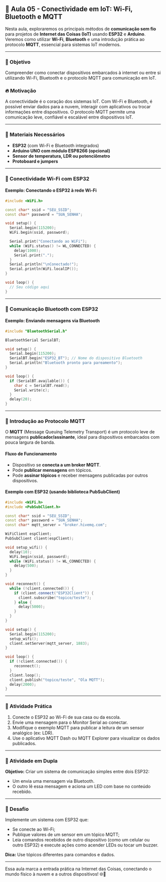## 📘 Aula 05 - Conectividade em IoT: Wi-Fi, Bluetooth e MQTT

Nesta aula, exploraremos os principais métodos de **comunicação sem fio** para projetos de **Internet das Coisas (IoT)** usando **ESP32** e **Arduino**. Veremos como utilizar **Wi-Fi**, **Bluetooth** e uma introdução prática ao protocolo **MQTT**, essencial para sistemas IoT modernos.

---

### 🎯 Objetivo
Compreender como conectar dispositivos embarcados à internet ou entre si utilizando Wi-Fi, Bluetooth e o protocolo MQTT para comunicação em IoT.

### 🔥 Motivação
A conectividade é o coração dos sistemas IoT. Com Wi-Fi e Bluetooth, é possível enviar dados para a nuvem, interagir com aplicativos ou trocar informações entre dispositivos. O protocolo MQTT permite uma comunicação leve, confiável e escalável entre dispositivos IoT.

---

### 🔧 Materiais Necessários
- **ESP32** (com Wi-Fi e Bluetooth integrados)
- **Arduino UNO com módulo ESP8266 (opcional)**
- **Sensor de temperatura, LDR ou potenciômetro**
- **Protoboard e jumpers**

---

### 📡 Conectividade Wi-Fi com ESP32

#### Exemplo: Conectando o ESP32 à rede Wi-Fi
```cpp
#include <WiFi.h>

const char* ssid = "SEU_SSID";
const char* password = "SUA_SENHA";

void setup() {
  Serial.begin(115200);
  WiFi.begin(ssid, password);

  Serial.print("Conectando ao WiFi");
  while (WiFi.status() != WL_CONNECTED) {
    delay(1000);
    Serial.print(".");
  }
  Serial.println("\nConectado!");
  Serial.println(WiFi.localIP());
}

void loop() {
  // Seu código aqui
}
```

---

### 🔷 Comunicação Bluetooth com ESP32

#### Exemplo: Enviando mensagens via Bluetooth
```cpp
#include "BluetoothSerial.h"

BluetoothSerial SerialBT;

void setup() {
  Serial.begin(115200);
  SerialBT.begin("ESP32_BT"); // Nome do dispositivo Bluetooth
  Serial.println("Bluetooth pronto para pareamento");
}

void loop() {
  if (SerialBT.available()) {
    char c = SerialBT.read();
    Serial.write(c);
  }
  delay(20);
}
```

---

### 📡 Introdução ao Protocolo MQTT

O **MQTT** (Message Queuing Telemetry Transport) é um protocolo leve de mensagens **publicador/assinante**, ideal para dispositivos embarcados com pouca largura de banda.

#### Fluxo de Funcionamento
- Dispositivo se **conecta a um broker MQTT**.
- Pode **publicar mensagens** em tópicos.
- Pode **assinar tópicos** e receber mensagens publicadas por outros dispositivos.

#### Exemplo com ESP32 (usando biblioteca PubSubClient)
```cpp
#include <WiFi.h>
#include <PubSubClient.h>

const char* ssid = "SEU_SSID";
const char* password = "SUA_SENHA";
const char* mqtt_server = "broker.hivemq.com";

WiFiClient espClient;
PubSubClient client(espClient);

void setup_wifi() {
  delay(10);
  WiFi.begin(ssid, password);
  while (WiFi.status() != WL_CONNECTED) {
    delay(500);
  }
}

void reconnect() {
  while (!client.connected()) {
    if (client.connect("ESP32Client")) {
      client.subscribe("topico/teste");
    } else {
      delay(5000);
    }
  }
}

void setup() {
  Serial.begin(115200);
  setup_wifi();
  client.setServer(mqtt_server, 1883);
}

void loop() {
  if (!client.connected()) {
    reconnect();
  }
  client.loop();
  client.publish("topico/teste", "Ola MQTT");
  delay(2000);
}
```

---

### 🎯 Atividade Prática
1. Conecte o ESP32 ao Wi-Fi de sua casa ou da escola.
2. Envie uma mensagem para o Monitor Serial ao conectar.
3. Modifique o exemplo MQTT para publicar a leitura de um sensor analógico (ex: LDR).
4. Use o aplicativo MQTT Dash ou MQTT Explorer para visualizar os dados publicados.

---

### 🤝 Atividade em Dupla
**Objetivo:** Criar um sistema de comunicação simples entre dois ESP32:
- Um envia uma mensagem via Bluetooth.
- O outro lê essa mensagem e aciona um LED com base no conteúdo recebido.

---

### 🧠 Desafio
Implemente um sistema com ESP32 que:
- Se conecte ao Wi-Fi;
- Publique valores de um sensor em um tópico MQTT;
- Leia comandos recebidos de outro dispositivo (como um celular ou outro ESP32) e execute ações como acender LEDs ou tocar um buzzer.

**Dica:** Use tópicos diferentes para comandos e dados.

---
Essa aula marca a entrada prática na Internet das Coisas, conectando o mundo físico à nuvem e a outros dispositivos! 🌐📲
